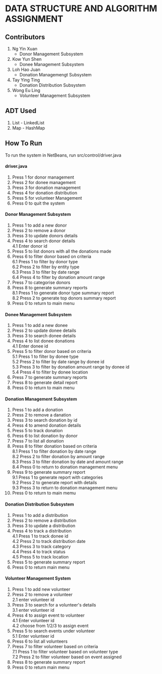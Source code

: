 # DATA STRUCTURE AND ALGORITHM ASSIGNMENT

## Contributors
1. Ng Yin Xuan
      - Donor Management Subsystem
2. Kow Yun Shen
      - Donee Management Subsystem
3. Loh Hao Juan
      - Donation Managemengt Subsystem
4. Tay Ying Ting 
      - Donation Distribution Subsystem
5. Wong Eu Ling
      - Volunteer Management Subsystem

## ADT Used
1. List - LinkedList
2. Map - HashMap

## How To Run
To run the system in NetBeans, run src/control/driver.java
#### driver.java
1. Press 1 for donor management
2. Press 2 for donee management
3. Press 3 for donation management
4. Press 4 for donation distribution
5. Press 5 for volunteer Management
6. Press 0 to quit the system

#### Donor Management Subsystem
1. Press 1 to add a new donor
2. Press 2 to remove a donor
3. Press 3 to update donors details
4. Press 4 to search donor details
      </br> 4.1 Enter donor id
5. Press 5 to list donors with all the donations made
6. Press 6 to filter donor based on criteria
      </br> 6.1 Press 1 to filter by donor type
      </br> 6.2 Press 2 to filter by entity type
      </br> 6.3 Press 3 to filter by date range
      </br> 6.4 Press 4 to filter by donation amount range
8. Press 7 to categorise donors
9. Press 8 to generate summary reports
      </br> 8.1 Press 1 to generate donor type summary report
      </br> 8.2 Press 2 to generate top donors summary report
11. Press 0 to return to main menu

#### Donee Management Subsystem
1. Press 1 to add a new donee
2. Press 2 to update donee details
3. Press 3 to search donee details
4. Press 4 to list donee donations
      </br> 4.1 Enter donee id
5. Press 5 to filter donor based on criteria
      </br> 5.1 Press 1 to filter by donee type
      </br> 5.2 Press 2 to filter by date range by donee id
      </br> 5.3 Press 3 to filter by donation amount range by donee id
      </br> 5.4 Press 4 to filter by donee location
8. Press 7 to generate summary reports
9. Press 8 to generate detail report
10. Press 0 to return to main menu

#### Donation Management Subsystem
1. Press 1 to add a donation
2. Press 2 to remove a danation
3. Press 3 to search donation by id
4. Press 4 to amend donation details
5. Press 5 to track donation
6. Press 6 to list donation by donor
7. Press 7 to list all donation
8. Press 8 to filter donation based on criteria
      </br> 8.1 Press 1 to filter donation by date range
      </br> 8.2 Press 2 to filter donation by amount range
      </br> 8.3 Press 3 to filter donation by date and amount range
      </br> 8.4 Press 0 to return to donation management menu
9. Press 9 to generate summary report
      </br> 9.1 Press 1 to generate report with categories
      </br> 9.2 Press 2 to generate report with details
      </br> 9.3 Press 3 to return to donation management menu
10. Press 0 to return to main memu

#### Donation Distribution Subsystem
1. Press 1 to add a distribution
2. Press 2 to remove a distribution
3. Press 3 to update a distribution
4. Press 4 to track a distribution
    </br> 4.1 Press 1 to track donee id
    </br> 4.2 Press 2 to track distribution date
    </br> 4.3 Press 3 to track category
    </br> 4.4 Press 4 to track status
    </br> 4.5 Press 5 to track location
6. Press 5 to generate summary report
7. Press 0 to return main menu

#### Volunteer Management System
1. Press 1 to add new volunteer
2. Press 2 to remove a volunteer
      </br> 2.1 enter volunteer id
3. Press 3 to search for a volunteer's details
      </br> 3.1 enter volunteer id
4. Press 4 to assign event to volunteer
      </br> 4.1 Enter volunteer id
      </br> 4.2 choose from 1/2/3 to assign event
5. Press 5 to search events under volunteer
      </br> 5.1 Enter volunteer id
6. Press 6 to list all volunteers
7. Press 7 to filter volunteer based on criteria
      </br> 7.1 Press 1 to filter volunteer based on volunteer type
      </br> 7.2 Press 2 to filter volunteer based on event assigned
8. Press 8 to generate summary report
9. Press 0 to return main menu

